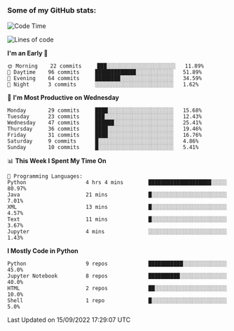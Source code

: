 ##
### Some of my GitHub stats:


<!--START_SECTION:waka-->
![Code Time](http://img.shields.io/badge/Code%20Time-7%20hrs%2031%20mins-blue)

![Lines of code](https://img.shields.io/badge/From%20Hello%20World%20I%27ve%20Written-9%20Million%20lines%20of%20code-blue)

**I'm an Early 🐤** 

```text
🌞 Morning    22 commits     ███░░░░░░░░░░░░░░░░░░░░░░   11.89% 
🌆 Daytime    96 commits     █████████████░░░░░░░░░░░░   51.89% 
🌃 Evening    64 commits     ████████░░░░░░░░░░░░░░░░░   34.59% 
🌙 Night      3 commits      ░░░░░░░░░░░░░░░░░░░░░░░░░   1.62%

```
📅 **I'm Most Productive on Wednesday** 

```text
Monday       29 commits     ████░░░░░░░░░░░░░░░░░░░░░   15.68% 
Tuesday      23 commits     ███░░░░░░░░░░░░░░░░░░░░░░   12.43% 
Wednesday    47 commits     ██████░░░░░░░░░░░░░░░░░░░   25.41% 
Thursday     36 commits     ████░░░░░░░░░░░░░░░░░░░░░   19.46% 
Friday       31 commits     ████░░░░░░░░░░░░░░░░░░░░░   16.76% 
Saturday     9 commits      █░░░░░░░░░░░░░░░░░░░░░░░░   4.86% 
Sunday       10 commits     █░░░░░░░░░░░░░░░░░░░░░░░░   5.41%

```


📊 **This Week I Spent My Time On** 

```text
💬 Programming Languages: 
Python                   4 hrs 4 mins        ████████████████████░░░░░   80.97% 
Java                     21 mins             █░░░░░░░░░░░░░░░░░░░░░░░░   7.01% 
XML                      13 mins             █░░░░░░░░░░░░░░░░░░░░░░░░   4.57% 
Text                     11 mins             █░░░░░░░░░░░░░░░░░░░░░░░░   3.67% 
Jupyter                  4 mins              ░░░░░░░░░░░░░░░░░░░░░░░░░   1.43%

```

**I Mostly Code in Python** 

```text
Python                   9 repos             ███████████░░░░░░░░░░░░░░   45.0% 
Jupyter Notebook         8 repos             ██████████░░░░░░░░░░░░░░░   40.0% 
HTML                     2 repos             ██░░░░░░░░░░░░░░░░░░░░░░░   10.0% 
Shell                    1 repo              █░░░░░░░░░░░░░░░░░░░░░░░░   5.0%

```



 Last Updated on 15/09/2022 17:29:07 UTC
<!--END_SECTION:waka-->

